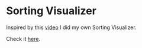 # Sorting Visualizer

Inspired by this [video](https://www.youtube.com/watch?v=pFXYym4Wbkc) I did my own Sorting Visualizer.

Check it [here](https://lyanghiga.github.io/sorting-visualizer/).
